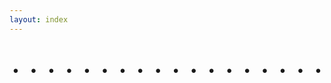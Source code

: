 ```yaml
---
layout: index     
---
```


<div style="font-size:50px; text-align:center; font-weight:normal">.
.
.
.
.
.
.
.
.
.
.
.
.
.
.
.
.
.</div>
